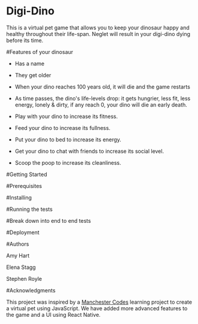# Digi-Dino

This is a virtual pet game that allows you to keep your dinosaur happy and healthy throughout their life-span. Neglet will result
in your digi-dino dying before its time.

#Features of your dinosaur

* Has a name
* They get older
* When your dino reaches 100 years old, it will die and the game restarts

* As time passes, the dino's life-levels drop: it gets hungrier, less fit, less energy, lonely & dirty, if any reach 0, your dino will die an early death.

* Play with your dino to increase its fitness.
* Feed your dino to increase its fullness.
* Put your dino to bed to increase its energy.
* Get your dino to chat with friends to increase its social level.
* Scoop the poop to increase its cleanliness.

#Getting Started

#Prerequisites

#Installing

#Running the tests

#Break down into end to end tests

#Deployment

#Authors

Amy Hart

Elena Stagg

Stephen Royle

#Acknowledgments

This project was inspired by a [Manchester Codes](https://www.manchestercodes.com/) learning project to create a virtual pet using JavaScript.
We have added more advanced features to the game and a UI using React Native.